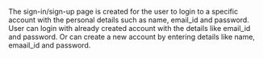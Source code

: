 The sign-in/sign-up page is created for the user to login to a specific account with the personal details such as name, email_id and password. 
User can login with already created account with the details like email_id and password. Or can create a new account by entering details like name, emaail_id and password.
